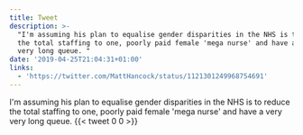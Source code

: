 ```yaml
---
title: Tweet
description: >-
  "I'm assuming his plan to equalise gender disparities in the NHS is to reduce
  the total staffing to one, poorly paid female 'mega nurse' and have a very
  very long queue. "
date: '2019-04-25T21:04:31+01:00'
links:
  - 'https://twitter.com/MattHancock/status/1121301249968754691'
---
```

I'm assuming his plan to equalise gender disparities in the NHS is to reduce the total staffing to one, poorly paid female 'mega nurse' and have a very very long queue. 
      {{< tweet 0 0 >}}
    
